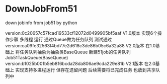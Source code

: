 # DownJobFrom51
down jobinfo from job51 by python

version:0c20657c57fcad19533cf12072d0499905bf5aaf   V1.0版本  实现6个操作步骤 多线程 运行  通过Queue做为任务队列  测试通过
version:ca09fe32563f4bd77e2d618c3de86b05c6a32a88   V2.0版本 在1.0基础上 将任务队列抽象为抽象类BaseQueue  新建51job的任务队列Job51TaskQueue(BaseQueue)
version:b1025b001b5eb816bcda28da806ae9cda229e81b   V2.1版本 在2.0基础上 实现支持多进程运行  但存在遗留问题 后续需要将已完成任务 也放到共享队列中